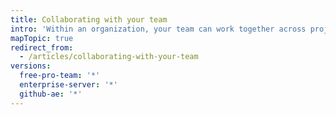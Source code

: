 ```yaml
---
title: Collaborating with your team
intro: 'Within an organization, your team can work together across projects using team discussions.'
mapTopic: true
redirect_from:
  - /articles/collaborating-with-your-team
versions:
  free-pro-team: '*'
  enterprise-server: '*'
  github-ae: '*'
---
```


